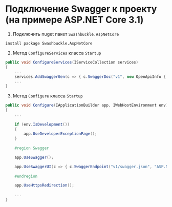 # Подключение Swagger к проекту (на примере ASP.NET Core 3.1)
1. Подключить nuget пакет `Swashbuckle.AspNetCore`
```
install package Swashbuckle.AspNetCore
```
2. Метод `ConfigureServices` класса `Startup`
```csharp
public void ConfigureServices(IServiceCollection services)
{
	...
	services.AddSwaggerGen(c => { c.SwaggerDoc("v1", new OpenApiInfo { Title = "ASP.NET Core API", Version = "v1"}); });
	...
}
```
3. Метод `Configure` класса `Startup`
```csharp
public void Configure(IApplicationBuilder app, IWebHostEnvironment env)
{
	...
	
	if (env.IsDevelopment())
	{
		app.UseDeveloperExceptionPage();
	}
	
	#region Swagger

	app.UseSwagger();

	app.UseSwaggerUI(c => { c.SwaggerEndpoint("v1/swagger.json", "ASP.NET Core API Documentation"); });
	
	#endregion

	app.UseHttpsRedirection();
	
	...
}
```
